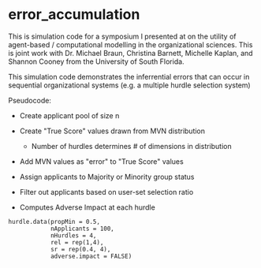 # error_accumulation

This is simulation code for a symposium I presented at on the utility of agent-based / computational modelling in the organizational sciences. This is joint work with Dr. Michael Braun, Christina Barnett, Michelle Kaplan, and Shannon Cooney from the University of South Florida.

This simulation code demonstrates the inferrential errors that can occur in sequential organizational systems (e.g. a multiple hurdle selection system)

Pseudocode:

* Create applicant pool of size n

* Create "True Score" values drawn from MVN distribution
  * Number of hurdles determines # of dimensions in distribution
  
* Add MVN values as "error" to "True Score" values

* Assign applicants to Majority or Minority group status

* Filter out applicants based on user-set selection ratio

* Computes Adverse Impact at each hurdle

```
hurdle.data(propMin = 0.5, 
            nApplicants = 100, 
            nHurdles = 4, 
            rel = rep(1,4), 
            sr = rep(0.4, 4), 
            adverse.impact = FALSE)
```
